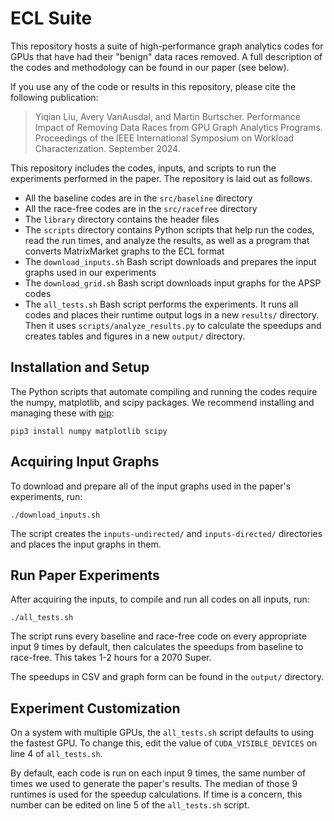# ECL Suite

This repository hosts a suite of high-performance graph analytics codes for GPUs that have had their "benign" data races removed. A full description of the codes and methodology can be found in our paper (see below).

If you use any of the code or results in this repository, please cite the following publication:

>Yiqian Liu, Avery VanAusdal, and Martin Burtscher. Performance Impact of Removing Data Races from GPU Graph Analytics Programs. Proceedings of the IEEE International Symposium on Workload Characterization. September 2024.

This repository includes the codes, inputs, and scripts to run the experiments performed in the paper. The repository is laid out as follows.

* All the baseline codes are in the `src/baseline` directory
* All the race-free codes are in the `src/racefree` directory
* The `library` directory contains the header files
* The `scripts` directory contains Python scripts that help run the codes, read the run times, and analyze the results, as well as a program that converts MatrixMarket graphs to the ECL format
* The `download_inputs.sh` Bash script downloads and prepares the input graphs used in our experiments
* The `download_grid.sh` Bash script downloads input graphs for the APSP codes
* The `all_tests.sh` Bash script performs the experiments. It runs all codes and places their runtime output logs in a new `results/` directory. Then it uses `scripts/analyze_results.py` to calculate the speedups and creates tables and figures in a new `output/` directory.

## Installation and Setup

The Python scripts that automate compiling and running the codes require the numpy, matplotlib, and scipy packages. We recommend installing and managing these with [pip](https://pypi.org/project/pip/):

    pip3 install numpy matplotlib scipy

## Acquiring Input Graphs

To download and prepare all of the input graphs used in the paper's experiments, run:

    ./download_inputs.sh
    
The script creates the `inputs-undirected/` and `inputs-directed/` directories and places the input graphs in them.

## Run Paper Experiments

After acquiring the inputs, to compile and run all codes on all inputs, run:

    ./all_tests.sh

The script runs every baseline and race-free code on every appropriate input 9 times by default, then calculates the speedups from baseline to race-free. This takes 1-2 hours for a 2070 Super.

The speedups in CSV and graph form can be found in the `output/` directory.

## Experiment Customization

On a system with multiple GPUs, the `all_tests.sh` script defaults to using the fastest GPU. To change this, edit the value of `CUDA_VISIBLE_DEVICES` on line 4 of `all_tests.sh`.

By default, each code is run on each input 9 times, the same number of times we used to generate the paper's results. The median of those 9 runtimes is used for the speedup calculations. If time is a concern, this number can be edited on line 5 of the `all_tests.sh` script.

